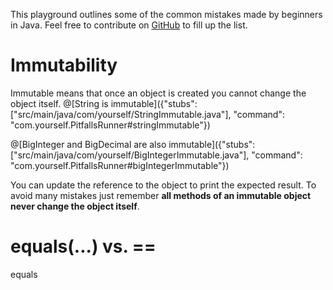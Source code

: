 This playground outlines some of the common mistakes made by beginners in Java. Feel free to contribute on [GitHub](https://github.com) to fill up the list.

# Immutability

Immutable means that once an object is created you cannot change the object itself.
@[String is immutable]({"stubs": ["src/main/java/com/yourself/StringImmutable.java"], "command": "com.yourself.PitfallsRunner#stringImmutable"})

@[BigInteger and BigDecimal are also immutable]({"stubs": ["src/main/java/com/yourself/BigIntegerImmutable.java"], "command": "com.yourself.PitfallsRunner#bigIntegerImmutable"})

You can update the reference to the object to print the expected result. To avoid many mistakes just remember **all methods of an immutable object never change the object itself**.

# equals(...) vs. ==

equals